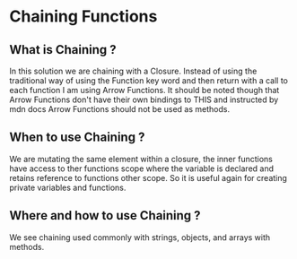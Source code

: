 # Chaining Functions

## What is Chaining ? 

In this solution we are chaining with a Closure. Instead of using the traditional way of using the Function key word and then return with a call to each function I am using Arrow Functions.  It should be noted though that Arrow Functions don't have their own bindings to THIS and instructed by mdn docs Arrow Functions should not be used as methods.

## When to use Chaining ? 

We are mutating the same element within a closure, the inner functions have access to ther functions scope where the variable is declared and retains reference to functions other scope. So it is useful again for creating private variables and functions.

## Where and how to use Chaining ?

We see chaining used commonly with strings, objects, and arrays with methods.